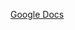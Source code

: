 [Google Docs](https://docs.google.com/document/d/1KW84lOvRvhRudyA8vWMOxKJXAMCeXuwFiVeCpsr36Fs/edit?usp=sharing)